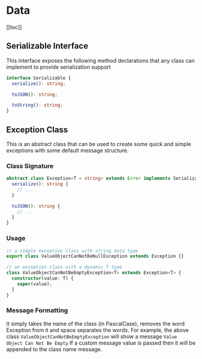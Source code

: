 # Data

[[toc]]

## Serializable Interface

This interface exposes the following method declarations that any class can implement to provide serialization support

```ts
interface Serializable {
  serialize(): string;

  toJSON(): string;

  toString(): string;
}
```

## Exception Class

This is an abstract class that can be used to create some quick and simple exceptions with some default message structure.

### Class Signature

```ts
abstract class Exception<T = string> extends Error implements Serializable {
  serialize(): string {
    // ...
  }

  toJSON(): string {
    // ...
  }
}
```

### Usage

```ts
// a simple exception class with string data type
export class ValueObjectCanNotBeNullException extends Exception {}

// an exception class with a dynamic T type
class ValueObjectCanNotBeEmptyException<T> extends Exception<T> {
  constructor(value: T) {
    super(value);
  }
}
```

### Message Formatting

It simply takes the name of the class (in PascalCase), removes the word Exception from it and space separates the words.
For example, the above class `ValueObjectCanNotBeEmptyException` will show a message `Value Object Can Not Be Empty`
If a custom message value is passed then it will be appended to the class name message.
